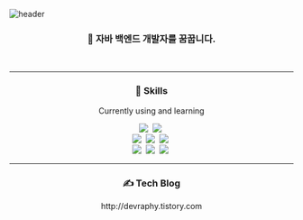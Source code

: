 
<!--
**devraphy/devraphy** is a ✨ _special_ ✨ repository because its `README.md` (this file) appears on your GitHub profile.

Here are some ideas to get you started:

- 🔭 I’m currently working on ...
- 🌱 I’m currently learning ...
- 👯 I’m looking to collaborate on ...
- 🤔 I’m looking for help with ...
- 💬 Ask me about ...
- 📫 How to reach me: ...
- 😄 Pronouns: ...
- ⚡ Fun fact: ...
-->

![header](https://capsule-render.vercel.app/api?type=waving&color=gradient&height=300&section=header&text=Gyun%20Hyoung%20Lee&fontColor=black&fontSize=65&fontAlign=36&fontAlignY=35&animation=fadeIn&desc=높이보다%20멀리%20가고%20싶은%20개발자&descAlign=24&descSize=25&descAlignY=58)


<h3 align="center">🚀 자바 백엔드 개발자를 꿈꿉니다.</h3>
<br/>
<!-- <hr>
<h3 align="center">👍&nbsp;I am interested in</h3>
<p align="center"> Java, Spring, Back-end </p>
<br/> -->
<hr>
<h3 align="center">💪 Skills</h3>
<p align="center"> Currently using and learning </p>
<p align="center">
<img src="https://img.shields.io/badge/Java-007396?style=flat-square&logo=Java&logoColor=white"/></a>&nbsp;
 <img src="https://img.shields.io/badge/Python-3766AB?style=flat-square&logo=Python&logoColor=white"/></a>&nbsp; 
 <br/>
 <img src="https://img.shields.io/badge/Spring-green?style=flat-square&logo=Spring&logoColor=white"/></a>&nbsp; 
 <img src="https://img.shields.io/badge/SpringBoot-green?style=flat-square&logo=SpringBoot&logoColor=white"/></a>&nbsp; 
  <img src="https://img.shields.io/badge/Vue.js-brightgreen?style=flat-square&logo=vue.js&logoColor=white"/></a>&nbsp; 
 <br/>
 <img src="https://img.shields.io/badge/HTML5-orange?style=flat-square&logo=html5&logoColor=white"/></a>&nbsp; 
 <img src="https://img.shields.io/badge/css-ff69b4?style=flat-square&logo=css3&logoColor=white"/></a>&nbsp; 
 <img src="https://img.shields.io/badge/Javascript-yellow?style=flat-square&logo=javascript&logoColor=white"/></a>&nbsp;
</p>
 <hr>
 <h3 align="center">✍️ Tech Blog</h3>
 <p align="center"> http://devraphy.tistory.com </p>
